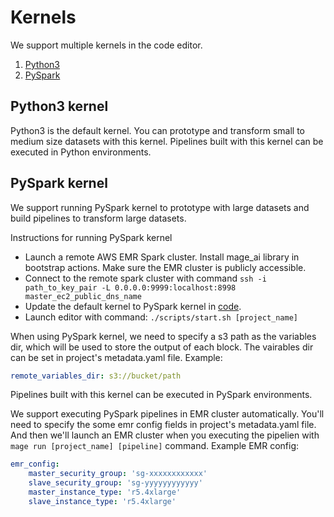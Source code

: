 # Kernels

We support multiple kernels in the code editor.

1. [Python3](#debugging)
1. [PySpark](#guides)

## Python3 kernel
Python3 is the default kernel. You can prototype and transform small to medium size datasets with this kernel. Pipelines built with this kernel can be executed in Python environments.

## PySpark kernel
We support running PySpark kernel to prototype with large datasets and build pipelines to transform large datasets.

Instructions for running PySpark kernel
* Launch a remote AWS EMR Spark cluster. Install mage_ai library in bootstrap actions. Make sure the EMR cluster is publicly accessible.
* Connect to the remote spark cluster with command `ssh -i path_to_key_pair -L 0.0.0.0:9999:localhost:8998 master_ec2_public_dns_name`
* Update the default kernel to PySpark kernel in [code](https://github.com/mage-ai/mage-ai/blob/master/mage_ai/server/kernels.py#L11).
* Launch editor with command: `./scripts/start.sh [project_name]`

When using PySpark kernel, we need to specify a s3 path as the variables dir, which will be used to store the output of each block. The vairables dir can be set in project's metadata.yaml file. Example:
```yaml
remote_variables_dir: s3://bucket/path
```

Pipelines built with this kernel can be executed in PySpark environments.

We support executing PySpark pipelines in EMR cluster automatically. You'll need to specify the some emr config fields in project's metadata.yaml file. And then we'll launch an EMR cluster when you executing the pipelien with `mage run [project_name] [pipeline]` command. Example EMR config:
```yaml
emr_config:
    master_security_group: 'sg-xxxxxxxxxxxx'
    slave_security_group: 'sg-yyyyyyyyyyyy'
    master_instance_type: 'r5.4xlarge'
    slave_instance_type: 'r5.4xlarge'
```